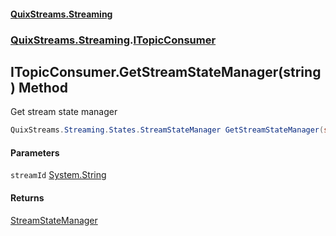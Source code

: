 #### [QuixStreams.Streaming](index.md 'index')
### [QuixStreams.Streaming](QuixStreams.Streaming.md 'QuixStreams.Streaming').[ITopicConsumer](ITopicConsumer.md 'QuixStreams.Streaming.ITopicConsumer')

## ITopicConsumer.GetStreamStateManager(string) Method

Get stream state manager

```csharp
QuixStreams.Streaming.States.StreamStateManager GetStreamStateManager(string streamId);
```
#### Parameters

<a name='QuixStreams.Streaming.ITopicConsumer.GetStreamStateManager(string).streamId'></a>

`streamId` [System.String](https://docs.microsoft.com/en-us/dotnet/api/System.String 'System.String')

#### Returns
[StreamStateManager](StreamStateManager.md 'QuixStreams.Streaming.States.StreamStateManager')